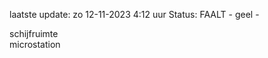 laatste update: 
zo 12-11-2023  4:12   uur 
Status: FAALT - geel - 
<div class="service Y">schijfruimte</div><div class="service Y">microstation</div>